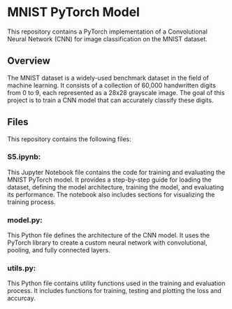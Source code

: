 # MNIST PyTorch Model
This repository contains a PyTorch implementation of a Convolutional Neural Network (CNN) for image classification on the MNIST dataset.

## Overview
The MNIST dataset is a widely-used benchmark dataset in the field of machine learning. It consists of a collection of 60,000 handwritten digits from 0 to 9, each represented as a 28x28 grayscale image. The goal of this project is to train a CNN model that can accurately classify these digits.

## Files
This repository contains the following files:

### S5.ipynb: 
This Jupyter Notebook file contains the code for training and evaluating the MNIST PyTorch model. It provides a step-by-step guide for loading the dataset, defining the model architecture, training the model, and evaluating its performance. The notebook also includes sections for visualizing the training process.

### model.py: 
This Python file defines the architecture of the CNN model. It uses the PyTorch library to create a custom neural network with convolutional, pooling, and fully connected layers.

### utils.py: 
This Python file contains utility functions used in the training and evaluation process. It includes functions for training, testing and plotting the loss and accurcay.
